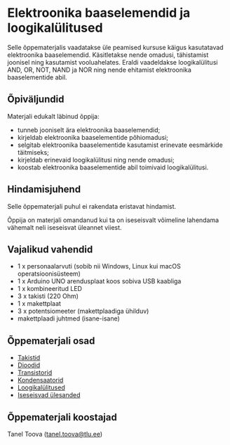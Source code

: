 # Elektroonika baaselemendid ja loogikalülitused
Selle õppematerjalis vaadatakse üle peamised kursuse käigus kasutatavad elektroonika baaselemendid. Käsitletakse nende omadusi, tähistamist joonisel ning kasutamist vooluahelates.
Eraldi vaadeldakse loogikalülitusi AND, OR, NOT, NAND ja NOR ning nende ehitamist elektroonika baaselementide abil.

## Õpiväljundid
Materjali edukalt läbinud õppija:
* tunneb jooniselt ära elektroonika baaselemendid;
* kirjeldab elektroonika baaselementide põhiomadusi;
* selgitab elektroonika baaselementide kasutamist erinevate eesmärkide täitmiseks;
* kirjeldab erinevaid loogikalülitusi ning nende omadusi;
* koostab elektroonika baaselementide abil toimivaid loogikalülitusi.

## Hindamisjuhend

Selle õppematerjali puhul ei rakendata eristavat hindamist.

Õppija on materjali omandanud kui ta on iseseisvalt võimeline lahendama vähemalt neli iseseisvat üleannet viiest.

## Vajalikud vahendid
* 1 x personaalarvuti (sobib nii Windows, Linux kui macOS operatsioonisüsteem)
* 1 x Arduino UNO arendusplaat koos sobiva USB kaabliga
* 1 x kombineeritud LED 
* 3 x takisti (220 Ohm)
* 1 x makettplaat
* 3 x potentsiomeeter (makettplaadiga ühilduv)
* makettplaadi juhtmed (isane-isane)

## Õppematerjali osad
* [Takistid](materjalid/1_takistid.md)
* [Dioodid](materjalid/2_dioodid.md)
* [Transistorid](materjalid/3_transistorid.md)
* [Kondensaatorid](materjalid/4_kondensaatorid.md)
* [Loogikalülitused](materjalid/5_loogikalülitused.md)
* [Iseseisvad ülesanded](materjalid/6_isesisvad_ülesanded.md)

## Õppematerjali koostajad

Tanel Toova (tanel.toova@tlu.ee)
